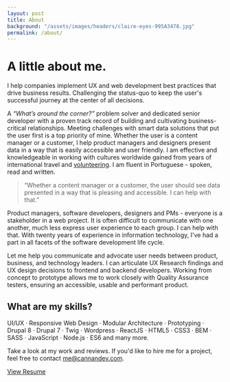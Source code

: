 ```yaml
---
layout: post
title: About
background: "/assets/images/headers/claire-eyes-995A3478.jpg"
permalink: /about/
---
```

<h1 class="title">A little about me.</h1>
<p class="text">I help companies implement UX and web development best practices that drive business results. Challenging the status-quo to keep the user's successful journey at the center of all decisions.
</p>
<p class="text">
  A <i>“What’s around the corner?”</i> problem solver and dedicated senior developer with a proven track record of building and cultivating business-critical relationships. Meeting challenges with smart data solutions that put the user first is a top
  priority of mine. Whether the user is a content manager or a customer, I help product managers and designers present data in a way that is easily accessible and user friendly. I am effective and knowledgeable in working with cultures worldwide gained
  from years of international travel and <a href="http://www.jw.org">volunteering</a>. I am fluent in Portuguese - spoken, read and written.</p>
<blockquote>“Whether a content manager or a customer, the user should see data presented in a way that is pleasing and accessible. I can help with that.”
</blockquote>
<p class="text">Product managers, software developers, designers and PMs - everyone is a stakeholder in a web project. It is often difficult to communicate with one another, much less express user experience to each group. I can help with that. With twenty years of experience
  in information technology, I've had a part in all facets of the software development life cycle.</p>
<p class="text">Let me help you communicate and advocate user needs between product, business, and technology leaders. I can articulate UX Research findings and UX design decisions to frontend and backend developers. Working from concept to prototype allows me to work
  closely with Quality Assurance testers, ensuring an accessible, usable and performant product.
</p>
<h2 class="subtitle">What are my skills?</h2>
<p class="text">UI/UX &#x00B7; Responsive Web Design &#x00B7; Modular Architecture &#x00B7; Prototyping &#x00B7; Drupal 8 &#x00B7; Drupal 7 &#x00B7; Twig &#x00B7; Wordpress &#x00B7; ReactJS &#x00B7; HTML5 &#x00B7; CSS3 &#x00B7; BEM &#x00B7; SASS &#x00B7; JavaScript &#x00B7;
  Node.js &#x00B7; ES6 and many more.
</p>
<p class="text">Take a look at my work and reviews. If you'd like to hire me for a project, feel free to contact <a href="mailto:me@cannandev.com">me@cannandev.com</a>.</p>
<a class="more btn-style-1" href="https://docs.google.com/document/d/1wV9Nt1xM5l7iU3iCIXMfXFN1E1ZdUXZXTT1Y7-mGAbE/edit?usp=sharing">View Resume</a>
